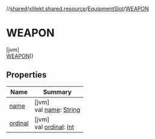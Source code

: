 //[shared](../../../../index.md)/[xlitekt.shared.resource](../../index.md)/[EquipmentSlot](../index.md)/[WEAPON](index.md)

# WEAPON

[jvm]\
[WEAPON](index.md)()

## Properties

| Name | Summary |
|---|---|
| [name](../-n-o-n-e/index.md#-372974862%2FProperties%2F-20443628) | [jvm]<br>val [name](../-n-o-n-e/index.md#-372974862%2FProperties%2F-20443628): [String](https://kotlinlang.org/api/latest/jvm/stdlib/kotlin/-string/index.html) |
| [ordinal](../-n-o-n-e/index.md#-739389684%2FProperties%2F-20443628) | [jvm]<br>val [ordinal](../-n-o-n-e/index.md#-739389684%2FProperties%2F-20443628): [Int](https://kotlinlang.org/api/latest/jvm/stdlib/kotlin/-int/index.html) |
